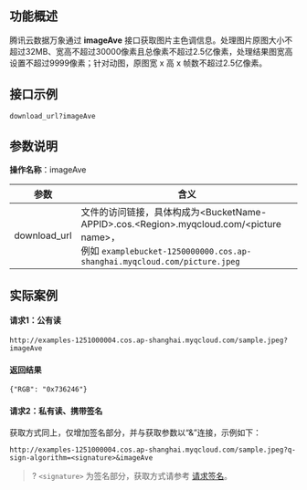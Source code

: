 ## 功能概述

腾讯云数据万象通过 **imageAve** 接口获取图片主色调信息。处理图片原图大小不超过32MB、宽高不超过30000像素且总像素不超过2.5亿像素，处理结果图宽高设置不超过9999像素；针对动图，原图宽 x 高 x 帧数不超过2.5亿像素。

## 接口示例
```
download_url?imageAve
```

## 参数说明

**操作名称**：imageAve

| 参数         | 含义                                                         |
| ------------ | ------------------------------------------------------------ |
| download_url | 文件的访问链接，具体构成为&lt;BucketName-APPID>.cos.&lt;Region>.myqcloud.com/&lt;picture name>，<br>例如 `examplebucket-1250000000.cos.ap-shanghai.myqcloud.com/picture.jpeg` |


## 实际案例

#### 请求1：公有读

```
http://examples-1251000004.cos.ap-shanghai.myqcloud.com/sample.jpeg?imageAve
```

#### 返回结果
```
{"RGB": "0x736246"}
```

#### 请求2：私有读、携带签名

获取方式同上，仅增加签名部分，并与获取参数以“&”连接，示例如下：

```
http://examples-1251000004.cos.ap-shanghai.myqcloud.com/sample.jpeg?q-sign-algorithm=<signature>&imageAve
```

>? `<signature>` 为签名部分，获取方式请参考 [请求签名](https://cloud.tencent.com/document/product/436/7778)。
>
